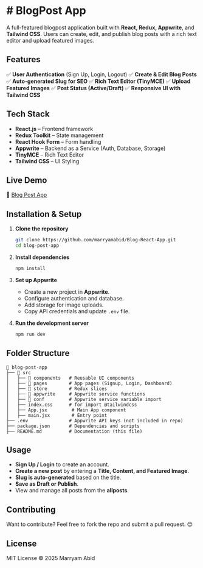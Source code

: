 # # BlogPost App

A full-featured blogpost application built with **React, Redux, Appwrite**, and **Tailwind CSS**. Users can create, edit, and publish blog posts with a rich text editor and upload featured images.

## Features

✅ **User Authentication** (Sign Up, Login, Logout)
✅ **Create & Edit Blog Posts**
✅ **Auto-generated Slug for SEO**
✅ **Rich Text Editor (TinyMCE)**
✅ **Upload Featured Images**
✅ **Post Status (Active/Draft)**
✅ **Responsive UI with Tailwind CSS**

## Tech Stack

- **React.js** – Frontend framework
- **Redux Toolkit** – State management
- **React Hook Form** – Form handling
- **Appwrite** – Backend as a Service (Auth, Database, Storage)
- **TinyMCE** – Rich Text Editor
- **Tailwind CSS** – UI Styling
  



## Live Demo

🔗 [Blog Post App](https://blogpost-app-chi.vercel.app/)




## Installation & Setup

1. **Clone the repository**
   ```sh
   git clone https://github.com/marryamabid/Blog-React-App.git
   cd blog-post-app
   ```

2. **Install dependencies**
   ```sh
   npm install
   ```

3. **Set up Appwrite**
   - Create a new project in **Appwrite**.
   - Configure authentication and database.
   - Add storage for image uploads.
   - Copy API credentials and update `.env` file.

4. **Run the development server**
   ```sh
   npm run dev
   ```

## Folder Structure

```
📂 blog-post-app
├── 📂 src
│   ├── 📂 components   # Reusable UI components
│   ├── 📂 pages        # App pages (Signup, Login, Dashboard)
│   ├── 📂 store        # Redux slices
│   ├── 📂 appwrite     # Appwrite service functions
│   ├── 📂 conf         # Appwrite service variable import
│   ├── index.css      # for import @tailwindcss
│   ├── App.jsx         # Main App component
│   ├── main.jsx        # Entry point
├── .env               # Appwrite API keys (not included in repo)
├── package.json       # Dependencies and scripts
├── README.md          # Documentation (this file)
```

## Usage

- **Sign Up / Login** to create an account.
- **Create a new post** by entering a **Title, Content, and Featured Image**.
- **Slug is auto-generated** based on the title.
- **Save as Draft or Publish**.
- View and manage all posts from the **allposts**.

## Contributing

Want to contribute? Feel free to fork the repo and submit a pull request. 😊

## License

MIT License © 2025 Marryam Abid


